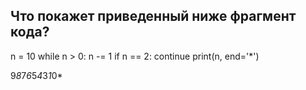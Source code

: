 ## Что покажет приведенный ниже фрагмент кода?

n = 10
while n > 0:
    n -= 1
    if n == 2:
        continue
    print(n, end='*')


9*8*7*6*5*4*3*1*0*

